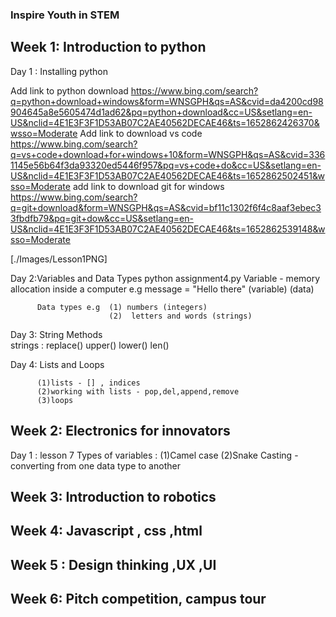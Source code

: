 ### Inspire Youth in STEM

## Week 1: Introduction to python
   Day 1 : Installing python
   
   Add link to python download
https://www.bing.com/search?q=python+download+windows&form=WNSGPH&qs=AS&cvid=da4200cd98904645a8e5605474d1ad62&pq=python+download&cc=US&setlang=en-US&nclid=4E1E3F3F1D53AB07C2AE40562DECAE46&ts=1652862426370&wsso=Moderate
   Add link to download vs code
https://www.bing.com/search?q=vs+code+download+for+windows+10&form=WNSGPH&qs=AS&cvid=3361145e56b64f3da93320ed5446f957&pq=vs+code+do&cc=US&setlang=en-US&nclid=4E1E3F3F1D53AB07C2AE40562DECAE46&ts=1652862502451&wsso=Moderate
   add link to download git for windows
https://www.bing.com/search?q=git+download&form=WNSGPH&qs=AS&cvid=bf11c1302f6f4c8aaf3ebec33fbdfb79&pq=git+dow&cc=US&setlang=en-US&nclid=4E1E3F3F1D53AB07C2AE40562DECAE46&ts=1652862539148&wsso=Moderate
 
 [./Images/Lesson1PNG]

   Day 2:Variables and Data Types
         python assignment4.py
         Variable - memory allocation inside a computer
                    e.g message = "Hello there"
                        (variable)    (data)

          Data types e.g  (1) numbers (integers)
                          (2)  letters and words (strings) 

   Day 3: String Methods                                  
         strings :
                  replace()
                  upper()
                  lower()
                  len()

   Day 4: Lists and Loops

          (1)lists - [] , indices 
          (2)working with lists - pop,del,append,remove
          (3)loops
## Week 2: Electronics for innovators
   Day 1 : lesson 7
           Types of variables : (1)Camel case
                                (2)Snake
           Casting - converting from one data type to another
           
## Week 3: Introduction to robotics

## Week 4: Javascript , css ,html

## Week 5 : Design thinking ,UX ,UI

## Week 6: Pitch competition, campus tour
